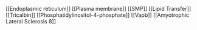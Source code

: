 [[Endoplasmic reticulum]]
[[Plasma membrane]]
[[SMP]]
[[Lipid Transfer]]
[[Tricalbin]]
[[Phosphatidylinositol-4-phosphate]]
[[Vapb]]
[[Amyotrophic Lateral Sclerosis 8]]
